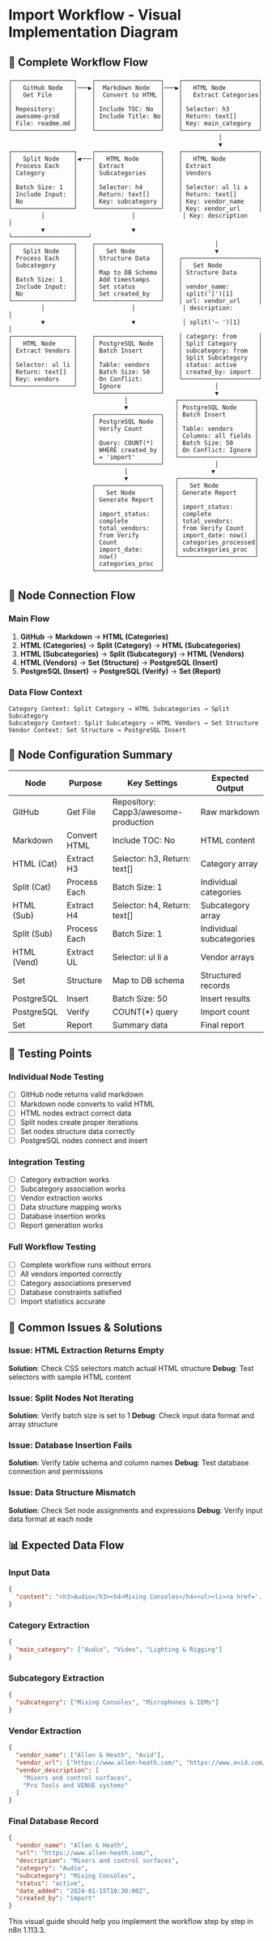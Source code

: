 # Import Workflow - Visual Implementation Diagram

## 🔄 Complete Workflow Flow

```
┌─────────────────┐    ┌──────────────────┐    ┌─────────────────────┐
│   GitHub Node   │───▶│  Markdown Node   │───▶│   HTML Node         │
│   Get File      │    │  Convert to HTML │    │   Extract Categories│
│                 │    │                  │    │                     │
│ Repository:     │    │ Include TOC: No  │    │ Selector: h3        │
│ awesome-prod    │    │ Include Title: No│    │ Return: text[]      │
│ File: readme.md │    │                  │    │ Key: main_category  │
└─────────────────┘    └──────────────────┘    └─────────────────────┘
                                                          │
                                                          ▼
┌─────────────────┐    ┌──────────────────┐    ┌─────────────────────┐
│   Split Node    │◀───│   HTML Node      │    │   HTML Node         │
│ Process Each    │    │ Extract          │    │ Extract             │
│ Category        │    │ Subcategories    │    │ Vendors             │
│                 │    │                  │    │                     │
│ Batch Size: 1   │    │ Selector: h4     │    │ Selector: ul li a   │
│ Include Input:  │    │ Return: text[]   │    │ Return: text[]      │
│ No              │    │ Key: subcategory │    │ Key: vendor_name    │
└─────────────────┘    └──────────────────┘    │ Key: vendor_url     │
         │                        │             │ Key: description    │
         ▼                        ▼             └─────────────────────┘
┌─────────────────┐    ┌──────────────────┐              │
│   Split Node    │    │   Set Node       │              ▼
│ Process Each    │    │ Structure Data   │    ┌─────────────────────┐
│ Subcategory     │    │                  │    │   Set Node          │
│                 │    │ Map to DB Schema │    │ Structure Data      │
│ Batch Size: 1   │    │ Add timestamps   │    │                     │
│ Include Input:  │    │ Set status       │    │ vendor_name:        │
│ No              │    │ Set created_by   │    │ split('[')[1]       │
└─────────────────┘    └──────────────────┘    │ url: vendor_url     │
         │                        │             │ description:        │
         ▼                        ▼             │ split('– ')[1]      │
┌─────────────────┐    ┌──────────────────┐    │ category: from      │
│   HTML Node     │    │ PostgreSQL Node  │    │ Split Category      │
│ Extract Vendors │    │ Batch Insert     │    │ subcategory: from   │
│                 │    │                  │    │ Split Subcategory   │
│ Selector: ul li │    │ Table: vendors   │    │ status: active      │
│ Return: text[]  │    │ Batch Size: 50   │    │ created_by: import  │
│ Key: vendors    │    │ On Conflict:     │    └─────────────────────┘
└─────────────────┘    │ Ignore           │              │
                       └──────────────────┘              ▼
                                │             ┌─────────────────────┐
                                ▼             │ PostgreSQL Node     │
                       ┌──────────────────┐   │ Batch Insert        │
                       │ PostgreSQL Node  │   │                     │
                       │ Verify Count     │   │ Table: vendors      │
                       │                  │   │ Columns: all fields │
                       │ Query: COUNT(*)  │   │ Batch Size: 50      │
                       │ WHERE created_by │   │ On Conflict: Ignore │
                       │ = 'import'       │   └─────────────────────┘
                       └──────────────────┘              │
                                │                       ▼
                                ▼             ┌─────────────────────┐
                       ┌──────────────────┐   │   Set Node          │
                       │   Set Node       │   │ Generate Report     │
                       │ Generate Report  │   │                     │
                       │                  │   │ import_status:      │
                       │ import_status:   │   │ complete            │
                       │ complete         │   │ total_vendors:      │
                       │ total_vendors:   │   │ from Verify Count   │
                       │ from Verify      │   │ import_date: now()  │
                       │ Count            │   │ categories_processed│
                       │ import_date:     │   │ subcategories_proc  │
                       │ now()            │   └─────────────────────┘
                       │ categories_proc  │
                       └──────────────────┘
```

## 🎯 Node Connection Flow

### Main Flow

1. **GitHub** → **Markdown** → **HTML (Categories)**
2. **HTML (Categories)** → **Split (Category)** → **HTML (Subcategories)**
3. **HTML (Subcategories)** → **Split (Subcategory)** → **HTML (Vendors)**
4. **HTML (Vendors)** → **Set (Structure)** → **PostgreSQL (Insert)**
5. **PostgreSQL (Insert)** → **PostgreSQL (Verify)** → **Set (Report)**

### Data Flow Context

```
Category Context: Split Category → HTML Subcategories → Split Subcategory
Subcategory Context: Split Subcategory → HTML Vendors → Set Structure
Vendor Context: Set Structure → PostgreSQL Insert
```

## 🔧 Node Configuration Summary

| Node        | Purpose      | Key Settings                         | Expected Output          |
| ----------- | ------------ | ------------------------------------ | ------------------------ |
| GitHub      | Get File     | Repository: Capp3/awesome-production | Raw markdown             |
| Markdown    | Convert HTML | Include TOC: No                      | HTML content             |
| HTML (Cat)  | Extract H3   | Selector: h3, Return: text[]         | Category array           |
| Split (Cat) | Process Each | Batch Size: 1                        | Individual categories    |
| HTML (Sub)  | Extract H4   | Selector: h4, Return: text[]         | Subcategory array        |
| Split (Sub) | Process Each | Batch Size: 1                        | Individual subcategories |
| HTML (Vend) | Extract UL   | Selector: ul li a                    | Vendor arrays            |
| Set         | Structure    | Map to DB schema                     | Structured records       |
| PostgreSQL  | Insert       | Batch Size: 50                       | Insert results           |
| PostgreSQL  | Verify       | COUNT(\*) query                      | Import count             |
| Set         | Report       | Summary data                         | Final report             |

## 🧪 Testing Points

### Individual Node Testing

- [ ] GitHub node returns valid markdown
- [ ] Markdown node converts to valid HTML
- [ ] HTML nodes extract correct data
- [ ] Split nodes create proper iterations
- [ ] Set nodes structure data correctly
- [ ] PostgreSQL nodes connect and insert

### Integration Testing

- [ ] Category extraction works
- [ ] Subcategory association works
- [ ] Vendor extraction works
- [ ] Data structure mapping works
- [ ] Database insertion works
- [ ] Report generation works

### Full Workflow Testing

- [ ] Complete workflow runs without errors
- [ ] All vendors imported correctly
- [ ] Category associations preserved
- [ ] Database constraints satisfied
- [ ] Import statistics accurate

## 🚨 Common Issues & Solutions

### Issue: HTML Extraction Returns Empty

**Solution**: Check CSS selectors match actual HTML structure
**Debug**: Test selectors with sample HTML content

### Issue: Split Nodes Not Iterating

**Solution**: Verify batch size is set to 1
**Debug**: Check input data format and array structure

### Issue: Database Insertion Fails

**Solution**: Verify table schema and column names
**Debug**: Test database connection and permissions

### Issue: Data Structure Mismatch

**Solution**: Check Set node assignments and expressions
**Debug**: Verify input data format at each node

## 📊 Expected Data Flow

### Input Data

```json
{
  "content": "<h3>Audio</h3><h4>Mixing Consoles</h4><ul><li><a href='...'>Vendor</a> – Description</li></ul>"
}
```

### Category Extraction

```json
{
  "main_category": ["Audio", "Video", "Lighting & Rigging"]
}
```

### Subcategory Extraction

```json
{
  "subcategory": ["Mixing Consoles", "Microphones & IEMs"]
}
```

### Vendor Extraction

```json
{
  "vendor_name": ["Allen & Heath", "Avid"],
  "vendor_url": ["https://www.allen-heath.com/", "https://www.avid.com/"],
  "vendor_description": [
    "Mixers and control surfaces",
    "Pro Tools and VENUE systems"
  ]
}
```

### Final Database Record

```json
{
  "vendor_name": "Allen & Heath",
  "url": "https://www.allen-heath.com/",
  "description": "Mixers and control surfaces",
  "category": "Audio",
  "subcategory": "Mixing Consoles",
  "status": "active",
  "date_added": "2024-01-15T10:30:00Z",
  "created_by": "import"
}
```

This visual guide should help you implement the workflow step by step in n8n 1.113.3.
